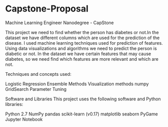 # Capstone-Proposal

Machine Learning Engineer Nanodegree - CapStone

This project we need to find whether the person has diabetes or not.In the dataset we have different columns which are used for the prediction of the disease. I used machine learning techniques used for prediction of features. Using data visualizations and algorithms we need to predict the person is diabetic or not. In the dataset we have certain features that may cause diabetes, so we need find which features are more relevant and which are not.

Techniques and concepts used:

Logistic Regression
Ensemble Methods
Visualization methods
numpy
GridSearch
Parameter Tuning

Software and Libraries
This project uses the following software and Python libraries:

Python 2.7
NumPy
pandas
scikit-learn (v0.17)
matplotlib
seaborn
PyGame
Jupyter Notebook

